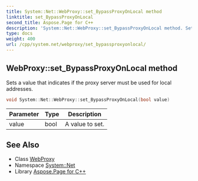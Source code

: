 ```yaml
---
title: System::Net::WebProxy::set_BypassProxyOnLocal method
linktitle: set_BypassProxyOnLocal
second_title: Aspose.Page for C++
description: 'System::Net::WebProxy::set_BypassProxyOnLocal method. Sets a value that indicates if the proxy server must be used for local addresses in C++.'
type: docs
weight: 400
url: /cpp/system.net/webproxy/set_bypassproxyonlocal/
---
```

## WebProxy::set_BypassProxyOnLocal method


Sets a value that indicates if the proxy server must be used for local addresses.

```cpp
void System::Net::WebProxy::set_BypassProxyOnLocal(bool value)
```


| Parameter | Type | Description |
| --- | --- | --- |
| value | bool | A value to set. |

## See Also

* Class [WebProxy](../)
* Namespace [System::Net](../../)
* Library [Aspose.Page for C++](../../../)
